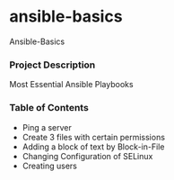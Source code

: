 # ansible-basics
Ansible-Basics
### Project Description
Most Essential Ansible Playbooks
### Table of Contents
- Ping a server
- Create 3 files with certain permissions
- Adding a block of text by Block-in-File
- Changing Configuration of SELinux
- Creating users 
